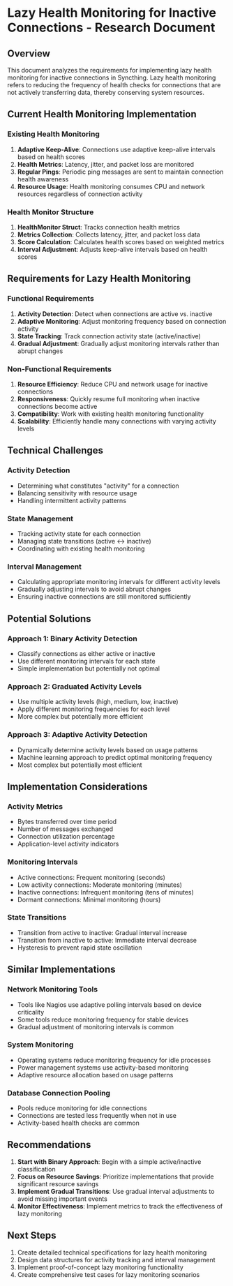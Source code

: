 # Lazy Health Monitoring for Inactive Connections - Research Document

## Overview

This document analyzes the requirements for implementing lazy health monitoring for inactive connections in Syncthing. Lazy health monitoring refers to reducing the frequency of health checks for connections that are not actively transferring data, thereby conserving system resources.

## Current Health Monitoring Implementation

### Existing Health Monitoring
1. **Adaptive Keep-Alive**: Connections use adaptive keep-alive intervals based on health scores
2. **Health Metrics**: Latency, jitter, and packet loss are monitored
3. **Regular Pings**: Periodic ping messages are sent to maintain connection health awareness
4. **Resource Usage**: Health monitoring consumes CPU and network resources regardless of connection activity

### Health Monitor Structure
1. **HealthMonitor Struct**: Tracks connection health metrics
2. **Metrics Collection**: Collects latency, jitter, and packet loss data
3. **Score Calculation**: Calculates health scores based on weighted metrics
4. **Interval Adjustment**: Adjusts keep-alive intervals based on health scores

## Requirements for Lazy Health Monitoring

### Functional Requirements
1. **Activity Detection**: Detect when connections are active vs. inactive
2. **Adaptive Monitoring**: Adjust monitoring frequency based on connection activity
3. **State Tracking**: Track connection activity state (active/inactive)
4. **Gradual Adjustment**: Gradually adjust monitoring intervals rather than abrupt changes

### Non-Functional Requirements
1. **Resource Efficiency**: Reduce CPU and network usage for inactive connections
2. **Responsiveness**: Quickly resume full monitoring when inactive connections become active
3. **Compatibility**: Work with existing health monitoring functionality
4. **Scalability**: Efficiently handle many connections with varying activity levels

## Technical Challenges

### Activity Detection
- Determining what constitutes "activity" for a connection
- Balancing sensitivity with resource usage
- Handling intermittent activity patterns

### State Management
- Tracking activity state for each connection
- Managing state transitions (active ↔ inactive)
- Coordinating with existing health monitoring

### Interval Management
- Calculating appropriate monitoring intervals for different activity levels
- Gradually adjusting intervals to avoid abrupt changes
- Ensuring inactive connections are still monitored sufficiently

## Potential Solutions

### Approach 1: Binary Activity Detection
- Classify connections as either active or inactive
- Use different monitoring intervals for each state
- Simple implementation but potentially not optimal

### Approach 2: Graduated Activity Levels
- Use multiple activity levels (high, medium, low, inactive)
- Apply different monitoring frequencies for each level
- More complex but potentially more efficient

### Approach 3: Adaptive Activity Detection
- Dynamically determine activity levels based on usage patterns
- Machine learning approach to predict optimal monitoring frequency
- Most complex but potentially most efficient

## Implementation Considerations

### Activity Metrics
- Bytes transferred over time period
- Number of messages exchanged
- Connection utilization percentage
- Application-level activity indicators

### Monitoring Intervals
- Active connections: Frequent monitoring (seconds)
- Low activity connections: Moderate monitoring (minutes)
- Inactive connections: Infrequent monitoring (tens of minutes)
- Dormant connections: Minimal monitoring (hours)

### State Transitions
- Transition from active to inactive: Gradual interval increase
- Transition from inactive to active: Immediate interval decrease
- Hysteresis to prevent rapid state oscillation

## Similar Implementations

### Network Monitoring Tools
- Tools like Nagios use adaptive polling intervals based on device criticality
- Some tools reduce monitoring frequency for stable devices
- Gradual adjustment of monitoring intervals is common

### System Monitoring
- Operating systems reduce monitoring frequency for idle processes
- Power management systems use activity-based monitoring
- Adaptive resource allocation based on usage patterns

### Database Connection Pooling
- Pools reduce monitoring for idle connections
- Connections are tested less frequently when not in use
- Activity-based health checks are common

## Recommendations

1. **Start with Binary Approach**: Begin with a simple active/inactive classification
2. **Focus on Resource Savings**: Prioritize implementations that provide significant resource savings
3. **Implement Gradual Transitions**: Use gradual interval adjustments to avoid missing important events
4. **Monitor Effectiveness**: Implement metrics to track the effectiveness of lazy monitoring

## Next Steps

1. Create detailed technical specifications for lazy health monitoring
2. Design data structures for activity tracking and interval management
3. Implement proof-of-concept lazy monitoring functionality
4. Create comprehensive test cases for lazy monitoring scenarios